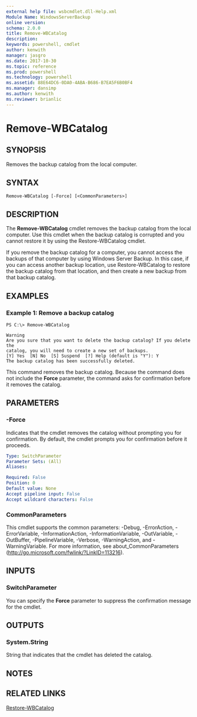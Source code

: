 ```yaml
---
external help file: wsbcmdlet.dll-Help.xml
Module Name: WindowsServerBackup
online version: 
schema: 2.0.0
title: Remove-WBCatalog
description: 
keywords: powershell, cmdlet
author: kenwith
manager: jasgro
ms.date: 2017-10-30
ms.topic: reference
ms.prod: powershell
ms.technology: powershell
ms.assetid: 88E64DC6-0DA0-4ABA-B686-B7EA5F6B0BF4
ms.manager: dansimp
ms.author: kenwith
ms.reviewer: brianlic
---
```


# Remove-WBCatalog

## SYNOPSIS
Removes the backup catalog from the local computer.

## SYNTAX

```
Remove-WBCatalog [-Force] [<CommonParameters>]
```

## DESCRIPTION
The **Remove-WBCatalog** cmdlet removes the backup catalog from the local computer.
Use this cmdlet when the backup catalog is corrupted and you cannot restore it by using the Restore-WBCatalog cmdlet.

If you remove the backup catalog for a computer, you cannot access the backups of that computer by using Windows Server Backup.
In this case, if you can access another backup location, use Restore-WBCatalog to restore the backup catalog from that location, and then create a new backup from that backup catalog.

## EXAMPLES

### Example 1: Remove a backup catalog
```
PS C:\> Remove-WBCatalog

Warning
Are you sure that you want to delete the backup catalog? If you delete the
catalog, you will need to create a new set of backups.
[Y] Yes  [N] No  [S] Suspend  [?] Help (default is "Y"): Y
The backup catalog has been successfully deleted.
```

This command removes the backup catalog.
Because the command does not include the **Force** parameter, the command asks for confirmation before it removes the catalog.

## PARAMETERS

### -Force
Indicates that the cmdlet removes the catalog without prompting you for confirmation.
By default, the cmdlet prompts you for confirmation before it proceeds.

```yaml
Type: SwitchParameter
Parameter Sets: (All)
Aliases: 

Required: False
Position: 0
Default value: None
Accept pipeline input: False
Accept wildcard characters: False
```

### CommonParameters
This cmdlet supports the common parameters: -Debug, -ErrorAction, -ErrorVariable, -InformationAction, -InformationVariable, -OutVariable, -OutBuffer, -PipelineVariable, -Verbose, -WarningAction, and -WarningVariable. For more information, see about_CommonParameters (http://go.microsoft.com/fwlink/?LinkID=113216).

## INPUTS

### SwitchParameter
You can specify the **Force** parameter to suppress the confirmation message for the cmdlet.

## OUTPUTS

### System.String
String that indicates that the cmdlet has deleted the catalog.

## NOTES

## RELATED LINKS

[Restore-WBCatalog](./Restore-WBCatalog.md)


